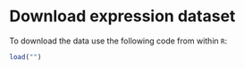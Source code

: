 # Download expression dataset #

To download the data use the following code from within `R`: 

```r
load("")
```
